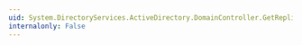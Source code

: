 ```yaml
---
uid: System.DirectoryServices.ActiveDirectory.DomainController.GetReplicationConnectionFailures
internalonly: False
---
```

